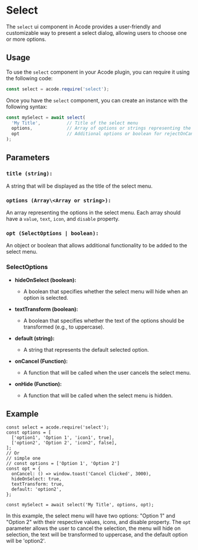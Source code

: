 # Select

The `select` ui component in Acode provides a user-friendly and customizable way to present a select dialog, allowing users to choose one or more options.

## Usage

To use the `select` component in your Acode plugin, you can require it using the following code:

```javascript
const select = acode.require('select');
```

Once you have the `select` component, you can create an instance with the following syntax:

```javascript
const mySelect = await select(
  'My Title',          // Title of the select menu
  options,             // Array of options or strings representing the options
  opt                  // Additional options or boolean for rejectOnCancel
);
```

## Parameters

### `title (string):`
A string that will be displayed as the title of the select menu.

### `options (Array\<Array or string>):`
An array representing the options in the select menu. Each array should have a `value`, `text`, `icon`, and `disable` property.

### `opt (SelectOptions | boolean):`
An object or boolean that allows additional functionality to be added to the select menu.

### SelectOptions

- **hideOnSelect (boolean):**
  - A boolean that specifies whether the select menu will hide when an option is selected.

- **textTransform (boolean):**
  - A boolean that specifies whether the text of the options should be transformed (e.g., to uppercase).

- **default (string):**
  - A string that represents the default selected option.

- **onCancel (Function):**
  - A function that will be called when the user cancels the select menu.

- **onHide (Function):**
  - A function that will be called when the select menu is hidden.

## Example

```javascript:line-numbers
const select = acode.require('select');
const options = [
  ['option1', 'Option 1', 'icon1', true],
  ['option2', 'Option 2', 'icon2', false],
];
// Or 
// simple one 
// const options = ['Option 1', 'Option 2']
const opt = {
  onCancel: () => window.toast('Cancel Clicked', 3000),
  hideOnSelect: true,
  textTransform: true,
  default: 'option2',
};

const mySelect = await select('My Title', options, opt);
```

In this example, the select menu will have two options: "Option 1" and "Option 2" with their respective values, icons, and disable property. The `opt` parameter allows the user to cancel the selection, the menu will hide on selection, the text will be transformed to uppercase, and the default option will be 'option2'.
